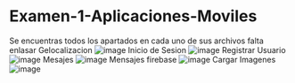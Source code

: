 # Examen-1-Aplicaciones-Moviles
Se encuentras todos los apartados en cada uno de sus archivos falta enlasar 
Gelocalizacion
![image](https://user-images.githubusercontent.com/38759831/127416422-92ed3450-8632-4ff9-9895-c4b45918deea.png)
Inicio de Sesion 
![image](https://user-images.githubusercontent.com/38759831/127417175-032f2cad-e1f1-4c23-8a20-6b806a564148.png)
Registrar Usuario
![image](https://user-images.githubusercontent.com/38759831/127417208-5afc1868-24ac-4b79-8cf3-e2dc46bd90da.png)
Mesajes
![image](https://user-images.githubusercontent.com/38759831/127417292-b1b1f520-e245-47fc-a12b-8e3aea06972c.png)
Mensajes firebase
![image](https://user-images.githubusercontent.com/38759831/127416652-b657fe3c-8f27-4edd-b5b6-14bd8396e808.png)
Cargar Imagenes
![image](https://user-images.githubusercontent.com/38759831/127416781-637d17dc-a471-45ea-b040-06dd05200f6e.png)

